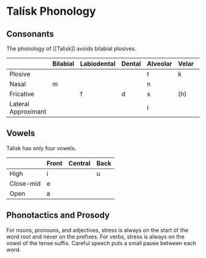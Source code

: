 # Talísk Phonology

## Consonants

The phonology of [[Talisk]] avoids bilabial plosives.

|                     | Bilabial | Labiodental | Dental | Alveolar | Velar | Glottal |
| ------------------- | -------- | ----------- | ------ | -------- | ----- | ------- |
| Plosive             |          |             |        | t        | k     |         |
| Nasal               | m        |             |        | n        |       |         |
| Fricative           |          | f           | d      | s        | (h)   | h       |
| Lateral Approximant |          |             |        | l        |       |         |

## Vowels

Talisk has only four vowels.

|           | Front | Central | Back |
| --------- | ----- | ------- | ---- |
| High      | i     |         | u    |
| Close-mid | e     |         |      |
| Open      | a     |         |      |

## Phonotactics and Prosody

For nouns, pronouns, and adjectives, stress is always on the start of the word
root and never on the prefixes. For verbs, stress is always on the vowel of the
tense suffix. Careful speech puts a small pause between each word.
